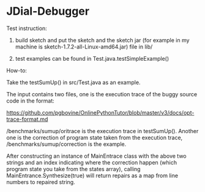 # JDial-Debugger

Test instruction: 

1) build sketch and put the sketch and the sketch jar (for example in my machine is sketch-1.7.2-all-Linux-amd64.jar) file in lib/

2) test examples can be found in Test.java.testSimpleExample()

How-to:

Take the testSumUp() in src/Test.java as an example.

The input contains two files, one is the execution trace of the buggy source code in the format:

https://github.com/pgbovine/OnlinePythonTutor/blob/master/v3/docs/opt-trace-format.md

/benchmarks/sumup/oritrace is the execution trace in testSumUp(). Another one is the correction of program state taken from the execution trace, /benchmarks/sumup/correction is the example.

After constructing an instance of MainEntrace class with the above two strings and an index indicating where the correction happen (which program state you take from the states array), calling MainEntrance.Synthesize(true) will return repairs as a map from line numbers to repaired string.
